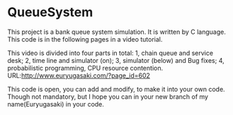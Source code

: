QueueSystem
===========

This project is a bank queue system simulation.
It is written by C language.
This code is in the following pages in a video tutorial.

This video is divided into four parts in total: 
1, chain queue and service desk;
2, time line and simulator (on);
3, simulator (below) and Bug fixes;
4, probabilistic programming, CPU resource contention.
URL:http://www.euryugasaki.com/?page_id=602

This code is open, you can add and modify, to make it into your own code.
Though not mandatory, but I hope you can in your new branch of my name(Euryugasaki) in your code.
